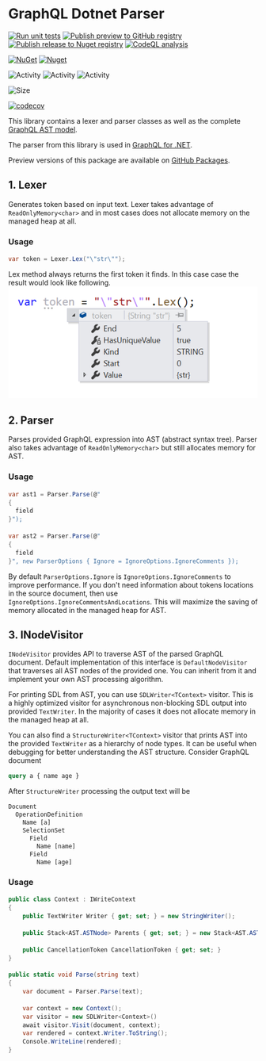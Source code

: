 # GraphQL Dotnet Parser

[![Run unit tests](https://github.com/graphql-dotnet/parser/actions/workflows/test.yml/badge.svg)](https://github.com/graphql-dotnet/parser/actions/workflows/test.yml)
[![Publish preview to GitHub registry](https://github.com/graphql-dotnet/parser/actions/workflows/publish-preview.yml/badge.svg)](https://github.com/graphql-dotnet/parser/actions/workflows/publish-preview.yml)
[![Publish release to Nuget registry](https://github.com/graphql-dotnet/parser/actions/workflows/publish-release.yml/badge.svg)](https://github.com/graphql-dotnet/parser/actions/workflows/publish-release.yml)
[![CodeQL analysis](https://github.com/graphql-dotnet/parser/actions/workflows/codeql-analysis.yml/badge.svg)](https://github.com/graphql-dotnet/parser/actions/workflows/codeql-analysis.yml)

[![NuGet](https://img.shields.io/nuget/v/GraphQL-Parser.svg)](https://www.nuget.org/packages/GraphQL-Parser)
[![Nuget](https://img.shields.io/nuget/dt/GraphQL-Parser)](https://www.nuget.org/packages/GraphQL-Parser)

![Activity](https://img.shields.io/github/commit-activity/w/graphql-dotnet/parser)
![Activity](https://img.shields.io/github/commit-activity/m/graphql-dotnet/parser)
![Activity](https://img.shields.io/github/commit-activity/y/graphql-dotnet/parser)

![Size](https://img.shields.io/github/repo-size/graphql-dotnet/parser)

[![codecov](https://codecov.io/gh/graphql-dotnet/parser/branch/master/graph/badge.svg?token=GEjwg1by60)](https://codecov.io/gh/graphql-dotnet/parser)

This library contains a lexer and parser classes as well as the complete [GraphQL AST model](http://spec.graphql.org/October2021/#sec-Appendix-Grammar-Summary).

The parser from this library is used in [GraphQL for .NET](https://github.com/graphql-dotnet/graphql-dotnet).

Preview versions of this package are available on [GitHub Packages](https://github.com/orgs/graphql-dotnet/packages?repo_name=parser).

## 1. Lexer

Generates token based on input text. Lexer takes advantage of `ReadOnlyMemory<char>` and in most cases
does not allocate memory on the managed heap at all.

### Usage

```c#
var token = Lexer.Lex("\"str\"");
```

Lex method always returns the first token it finds. In this case case the result would look like following.
![lexer example](assets/lexer-example.png)

## 2. Parser

Parses provided GraphQL expression into AST (abstract syntax tree). Parser also takes advantage of
`ReadOnlyMemory<char>` but still allocates memory for AST.

### Usage

```c#
var ast1 = Parser.Parse(@"
{
  field
}");

var ast2 = Parser.Parse(@"
{
  field
}", new ParserOptions { Ignore = IgnoreOptions.IgnoreComments });
```

By default `ParserOptions.Ignore` is `IgnoreOptions.IgnoreComments` to improve performance.
If you don't need information about tokens locations in the source document, then use `IgnoreOptions.IgnoreCommentsAndLocations`.
This will maximize the saving of memory allocated in the managed heap for AST.

## 3. INodeVisitor

`INodeVisitor` provides API to traverse AST of the parsed GraphQL document.
Default implementation of this interface is `DefaultNodeVisitor` that
traverses all AST nodes of the provided one. You can inherit from it and
implement your own AST processing algorithm.

For printing SDL from AST, you can use `SDLWriter<TContext>` visitor.
This is a highly optimized visitor for asynchronous non-blocking SDL output
into provided `TextWriter`. In the majority of cases it does not allocate
memory in the managed heap at all.

You can also find a `StructureWriter<TContext>` visitor that prints AST
into the provided `TextWriter` as a hierarchy of node types. It can be useful
when debugging for better understanding the AST structure.
Consider GraphQL document

```graphql
query a { name age }
```

After `StructureWriter` processing the output text will be

```
Document
  OperationDefinition
    Name [a]
    SelectionSet
      Field
        Name [name]
      Field
        Name [age]
```

### Usage

```c#
public class Context : IWriteContext
{
    public TextWriter Writer { get; set; } = new StringWriter();

    public Stack<AST.ASTNode> Parents { get; set; } = new Stack<AST.ASTNode>();

    public CancellationToken CancellationToken { get; set; }
}

public static void Parse(string text)
{
    var document = Parser.Parse(text);

    var context = new Context();
    var visitor = new SDLWriter<Context>()
    await visitor.Visit(document, context);
    var rendered = context.Writer.ToString();
    Console.WriteLine(rendered);
}
```
